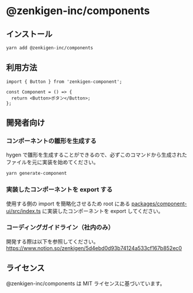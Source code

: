 # @zenkigen-inc/components

## インストール

```bash
yarn add @zenkigen-inc/components
```

## 利用方法

```tsx
import { Button } from 'zenkigen-component';

const Component = () => {
  return <Button>ボタン</Button>;
};
```

## 開発者向け

### コンポーネントの雛形を生成する

hygen で雛形を生成することができるので、必ずこのコマンドから生成されたファイルを元に実装を始めてください。

```bash
yarn generate-component
```

### 実装したコンポーネントを export する

使用する側の import を簡略化させるため root にある [packages/component-ui/src/index.ts](https://github.com/zenkigen/zenkigen-component/blob/main/packages/components/src/index.ts) に実装したコンポーネントを export してください。

### コーディングガイドライン（社内のみ）

開発する際は以下を参照してください。
https://www.notion.so/zenkigen/5d4ebd0d93b74124a533cf167b852ec0

## ライセンス

@zenkigen-inc/components は MIT ライセンスに基づいています。
